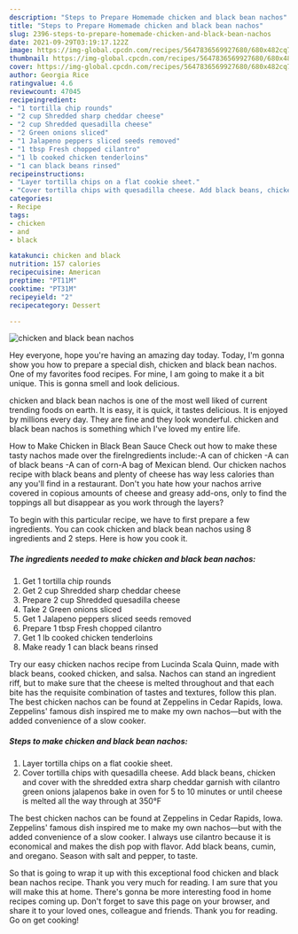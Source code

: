 ```yaml
---
description: "Steps to Prepare Homemade chicken and black bean nachos"
title: "Steps to Prepare Homemade chicken and black bean nachos"
slug: 2396-steps-to-prepare-homemade-chicken-and-black-bean-nachos
date: 2021-09-29T03:19:17.122Z
image: https://img-global.cpcdn.com/recipes/5647836569927680/680x482cq70/chicken-and-black-bean-nachos-recipe-main-photo.jpg
thumbnail: https://img-global.cpcdn.com/recipes/5647836569927680/680x482cq70/chicken-and-black-bean-nachos-recipe-main-photo.jpg
cover: https://img-global.cpcdn.com/recipes/5647836569927680/680x482cq70/chicken-and-black-bean-nachos-recipe-main-photo.jpg
author: Georgia Rice
ratingvalue: 4.6
reviewcount: 47045
recipeingredient:
- "1 tortilla chip rounds"
- "2 cup Shredded sharp cheddar cheese"
- "2 cup Shredded quesadilla cheese"
- "2 Green onions sliced"
- "1 Jalapeno peppers sliced seeds removed"
- "1 tbsp Fresh chopped cilantro"
- "1 lb cooked chicken tenderloins"
- "1 can black beans rinsed"
recipeinstructions:
- "Layer tortilla chips on a flat cookie sheet."
- "Cover tortilla chips with quesadilla cheese. Add black beans, chicken and cover with the shredded extra sharp cheddar garnish with cilantro green onions jalapenos bake in oven for 5 to 10 minutes  or until cheese is melted all the way through at 350°F"
categories:
- Recipe
tags:
- chicken
- and
- black

katakunci: chicken and black 
nutrition: 157 calories
recipecuisine: American
preptime: "PT11M"
cooktime: "PT31M"
recipeyield: "2"
recipecategory: Dessert

---
```



![chicken and black bean nachos](https://img-global.cpcdn.com/recipes/5647836569927680/680x482cq70/chicken-and-black-bean-nachos-recipe-main-photo.jpg)

Hey everyone, hope you're having an amazing day today. Today, I'm gonna show you how to prepare a special dish, chicken and black bean nachos. One of my favorites food recipes. For mine, I am going to make it a bit unique. This is gonna smell and look delicious.

chicken and black bean nachos is one of the most well liked of current trending foods on earth. It is easy, it is quick, it tastes delicious. It is enjoyed by millions every day. They are fine and they look wonderful. chicken and black bean nachos is something which I've loved my entire life.

How to Make Chicken in Black Bean Sauce Check out how to make these tasty nachos made over the fireIngredients include:-A can of chicken -A can of black beans -A can of corn-A bag of Mexican blend. Our chicken nachos recipe with black beans and plenty of cheese has way less calories than any you'll find in a restaurant. Don't you hate how your nachos arrive covered in copious amounts of cheese and greasy add-ons, only to find the toppings all but disappear as you work through the layers?


To begin with this particular recipe, we have to first prepare a few ingredients. You can cook chicken and black bean nachos using 8 ingredients and 2 steps. Here is how you cook it.

<!--inarticleads1-->

##### The ingredients needed to make chicken and black bean nachos:

1. Get 1 tortilla chip rounds
1. Get 2 cup Shredded sharp cheddar cheese
1. Prepare 2 cup Shredded quesadilla cheese
1. Take 2 Green onions sliced
1. Get 1 Jalapeno peppers sliced seeds removed
1. Prepare 1 tbsp Fresh chopped cilantro
1. Get 1 lb cooked chicken tenderloins
1. Make ready 1 can black beans rinsed


Try our easy chicken nachos recipe from Lucinda Scala Quinn, made with black beans, cooked chicken, and salsa. Nachos can stand an ingredient riff, but to make sure that the cheese is melted throughout and that each bite has the requisite combination of tastes and textures, follow this plan. The best chicken nachos can be found at Zeppelins in Cedar Rapids, Iowa. Zeppelins' famous dish inspired me to make my own nachos—but with the added convenience of a slow cooker. 

<!--inarticleads2-->

##### Steps to make chicken and black bean nachos:

1. Layer tortilla chips on a flat cookie sheet.
1. Cover tortilla chips with quesadilla cheese. Add black beans, chicken and cover with the shredded extra sharp cheddar garnish with cilantro green onions jalapenos bake in oven for 5 to 10 minutes  or until cheese is melted all the way through at 350°F


The best chicken nachos can be found at Zeppelins in Cedar Rapids, Iowa. Zeppelins' famous dish inspired me to make my own nachos—but with the added convenience of a slow cooker. I always use cilantro because it is economical and makes the dish pop with flavor. Add black beans, cumin, and oregano. Season with salt and pepper, to taste. 

So that is going to wrap it up with this exceptional food chicken and black bean nachos recipe. Thank you very much for reading. I am sure that you will make this at home. There's gonna be more interesting food in home recipes coming up. Don't forget to save this page on your browser, and share it to your loved ones, colleague and friends. Thank you for reading. Go on get cooking!
